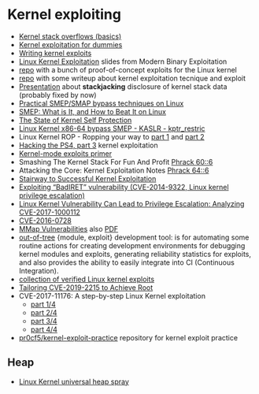 # Kernel exploiting

 - [Kernel stack overflows (basics)](https://blog.0x80.org/kernel-stack-overflows-basics/)
 - [Kernel exploitation for dummies](http://uaf.io/exploitation/misc/2016/09/10/Kernel-Exploitation-for-Dummies.html)
 - [Writing kernel exploits](https://tc.gtisc.gatech.edu/bss/2014/r/kernel-exploits.pdf)
 - [Linux Kernel Exploitation](http://repository.root-me.org/Exploitation%20-%20Syst%C3%A8me/Unix/EN%20-%20Linux%20Kernel%20Exploitation%20-%20Patrick%20Biernat.pdf) slides from Modern Binary Exploitation
 - [repo](https://github.com/xairy/kernel-exploits) with a bunch of proof-of-concept exploits for the Linux kernel
 - [repo](https://github.com/xairy/linux-kernel-exploitation) with some writeup about kernel exploitation tecnique and exploit
 - [Presentation](https://jon.oberheide.org/files/summercon11-stackjacking.pdf) about **stackjacking** disclosure of
   kernel stack data (probably fixed by now)
 - [Practical SMEP/SMAP bypass techniques on Linux](https://www.syscan360.org/slides/2016_SG_Vitaly_Nikolenko_Practical_SMEP_Bypass_Techniques.pdf)
 - [SMEP: What is It, and How to Beat It on Linux](http://vulnfactory.org/blog/2011/06/05/smep-what-is-it-and-how-to-beat-it-on-linux/)
 - [The State of Kernel Self Protection](https://outflux.net/slides/2018/lca/kspp.pdf)
 - [Linux Kernel x86-64 bypass SMEP - KASLR - kptr_restric](http://blackbunny.io/linux-kernel-x86-64-bypass-smep-kaslr-kptr_restric/)
 - Linux Kernel ROP - Ropping your way to [part 1](https://www.trustwave.com/Resources/SpiderLabs-Blog/Linux-Kernel-ROP---Ropping-your-way-to---(Part-1)/) and [part 2](https://www.trustwave.com/Resources/SpiderLabs-Blog/Linux-Kernel-ROP---Ropping-your-way-to---(Part-2)/)
 - [Hacking the PS4, part 3](https://cturt.github.io/ps4-3.html) kernel exploitation
 - [Kernel-mode exploits primer](http://old.iseclab.org/projects/vifuzz/docs/exploit.pdf)
 - Smashing The Kernel Stack For Fun And Profit [Phrack 60::6](http://phrack.org/issues/60/6.html)
 - Attacking the Core: Kernel Exploitation Notes [Phrack 64::6](http://phrack.org/issues/64/6.html#article)
 - [Stairway to Successful Kernel Exploitation](http://booksite.elsevier.com/samplechapters/9781597494861/Chapter_3.pdf)
 - [Exploiting “BadIRET” vulnerability (CVE-2014-9322, Linux kernel privilege escalation)](https://blogs.bromium.com/exploiting-badiret-vulnerability-cve-2014-9322-linux-kernel-privilege-escalation/)
 - [Linux Kernel Vulnerability Can Lead to Privilege Escalation: Analyzing CVE-2017-1000112](https://securingtomorrow.mcafee.com/mcafee-labs/linux-kernel-vulnerability-can-lead-to-privilege-escalation-analyzing-cve-2017-1000112/)
 - [CVE-2016-0728](https://perception-point.io/2016/01/14/analysis-and-exploitation-of-a-linux-kernel-vulnerability-cve-2016-0728/)
 - [MMap Vulnerabilities](https://research.checkpoint.com/mmap-vulnerabilities-linux-kernel/) also [PDF](https://labs.mwrinfosecurity.com/assets/BlogFiles/mwri-mmap-exploitation-whitepaper-2017-09-18.pdf)
 - [out-of-tree](https://out-of-tree.io/) {module, exploit} development tool: is for automating some routine actions for creating development environments for debugging kernel modules and exploits, generating reliability statistics for exploits, and also provides the ability to easily integrate into CI (Continuous Integration).
 - [collection of verified Linux kernel exploits](https://github.com/jollheef/lpe)
 - [Tailoring CVE-2019-2215 to Achieve Root](https://hernan.de/blog/2019/10/15/tailoring-cve-2019-2215-to-achieve-root/)
 - CVE-2017-11176:  A step-by-step Linux Kernel exploitation
   - [part 1/4](https://blog.lexfo.fr/cve-2017-11176-linux-kernel-exploitation-part1.html)
   - [part 2/4](https://blog.lexfo.fr/cve-2017-11176-linux-kernel-exploitation-part2.html)
   - [part 3/4](https://blog.lexfo.fr/cve-2017-11176-linux-kernel-exploitation-part3.html)
   - [part 4/4](https://blog.lexfo.fr/cve-2017-11176-linux-kernel-exploitation-part4.html)
 - [pr0cf5/kernel-exploit-practice](https://github.com/pr0cf5/kernel-exploit-practice) repository for kernel exploit practice

## Heap

 - [Linux Kernel universal heap spray](https://duasynt.com/blog/linux-kernel-heap-spray)
